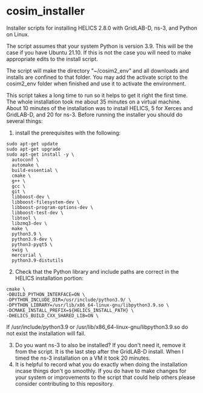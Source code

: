# cosim_installer
Installer scripts for installing HELICS 2.8.0 with GridLAB-D, ns-3, and Python on Linux. 

The script assumes that your system Python is version 3.9. This will be the case if you have Ubuntu 21.10. If this is not the case you will need to make appropriate edits to the install script.

The script will make the directory "~/cosim2_env" and all downloads and installs are confined to that folder.
You may add the activate script to the cosim2_env folder when finished and use it to activate the environment.

This script takes a long time to run so it helps to get it right the first time. The whole installation took me about 35 minutes on a virtual machine. About 10 minutes of the installation was to install HELICS, 5 for Xerces and GridLAB-D, and 20 for ns-3.
Before running the installer you should do several things: 
1. install the prerequisites with the following:
```
sudo apt-get update
sudo apt-get upgrade
sudo apt-get install -y \
  autoconf \
  automake \
  build-essential \
  cmake \
  g++ \
  gcc \
  git \
  libboost-dev \
  libboost-filesystem-dev \
  libboost-program-options-dev \
  libboost-test-dev \
  libtool \
  libzmq3-dev \
  make \
  python3.9 \
  python3.9-dev \
  python3-pyqt5 \
  swig \
  mercurial \
  python3.9-distutils
  ```
  2. Check that the Python library and include paths are correct in the HELICS installation portion: 
  ```
  cmake \
  -DBUILD_PYTHON_INTERFACE=ON \
  -DPYTHON_INCLUDE_DIR=/usr/include/python3.9/ \
  -DPYTHON_LIBRARY=/usr/lib/x86_64-linux-gnu/libpython3.9.so \
  -DCMAKE_INSTALL_PREFIX=${HELICS_INSTALL_PATH} \
  -DHELICS_BUILD_CXX_SHARED_LIB=ON \
  ```
  
  If /usr/include/python3.9 or /usr/lib/x86_64-linux-gnu/libpython3.9.so do not exist the installation will fail.
  
  3. Do you want ns-3 to also be installed? If you don't need it, remove it from the script. It is the last step after the GridLAB-D install. When I timed the ns-3 installation on a VM it took 20 minutes.
  4. It is helpful to record what you do exactly when doing the installation incase things don't go smoothly. If you do have to make changes for your system or improvements to the script that could help others please consider contributing to this repository.
 
